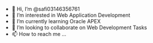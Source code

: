 - 👋 Hi, I’m @safi03146356761
- 👀 I’m interested in Web Application Development
- 🌱 I’m currently learning Oracle APEX
- 💞️ I’m looking to collaborate on Web Development Tasks
- 📫 How to reach me ...

<!---
safi03146356761/safi03146356761 is a ✨ special ✨ repository because its `README.md` (this file) appears on your GitHub profile.
You can click the Preview link to take a look at your changes.
--->
